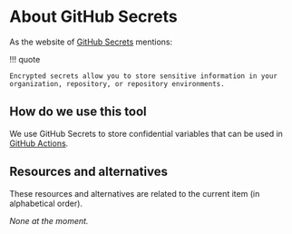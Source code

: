 # About GitHub Secrets

As the website of [GitHub Secrets](https://docs.github.com/en/actions/security-guides/encrypted-secrets) mentions:

!!! quote

    Encrypted secrets allow you to store sensitive information in your organization, repository, or repository environments.

## How do we use this tool

We use GitHub Secrets to store confidential variables that can be used in [GitHub Actions](./about-github-actions.md).

## Resources and alternatives

These resources and alternatives are related to the current item (in alphabetical order).

_None at the moment._
